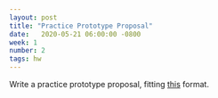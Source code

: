 ```yaml
---
layout: post
title: "Practice Prototype Proposal"
date:   2020-05-21 06:00:00 -0800
week: 1
number: 2
tags: hw
---
```


Write a practice prototype proposal, fitting [this]({{site.url}}2020/05/21/mock-proposal.html) format.

